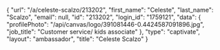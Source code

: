 {
    "url": "\/a\/celeste-scalzo\/213202",
    "first_name": "Celeste",
    "last_name": "Scalzo",
    "email": null,
    "id": "213202",
    "login_id": "1759121",
    "data": {
        "profilePhoto": "\/api\/canvas\/logo\/391081446-0.4424587091896.jpg",
        "job_title": "Customer service\/ kids associate"
    },
    "type": "captivate",
    "layout": "ambassador",
    "title": "Celeste Scalzo"
}
